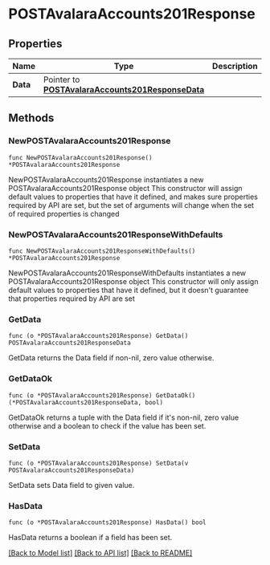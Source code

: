 # POSTAvalaraAccounts201Response

## Properties

Name | Type | Description | Notes
------------ | ------------- | ------------- | -------------
**Data** | Pointer to [**POSTAvalaraAccounts201ResponseData**](POSTAvalaraAccounts201ResponseData.md) |  | [optional] 

## Methods

### NewPOSTAvalaraAccounts201Response

`func NewPOSTAvalaraAccounts201Response() *POSTAvalaraAccounts201Response`

NewPOSTAvalaraAccounts201Response instantiates a new POSTAvalaraAccounts201Response object
This constructor will assign default values to properties that have it defined,
and makes sure properties required by API are set, but the set of arguments
will change when the set of required properties is changed

### NewPOSTAvalaraAccounts201ResponseWithDefaults

`func NewPOSTAvalaraAccounts201ResponseWithDefaults() *POSTAvalaraAccounts201Response`

NewPOSTAvalaraAccounts201ResponseWithDefaults instantiates a new POSTAvalaraAccounts201Response object
This constructor will only assign default values to properties that have it defined,
but it doesn't guarantee that properties required by API are set

### GetData

`func (o *POSTAvalaraAccounts201Response) GetData() POSTAvalaraAccounts201ResponseData`

GetData returns the Data field if non-nil, zero value otherwise.

### GetDataOk

`func (o *POSTAvalaraAccounts201Response) GetDataOk() (*POSTAvalaraAccounts201ResponseData, bool)`

GetDataOk returns a tuple with the Data field if it's non-nil, zero value otherwise
and a boolean to check if the value has been set.

### SetData

`func (o *POSTAvalaraAccounts201Response) SetData(v POSTAvalaraAccounts201ResponseData)`

SetData sets Data field to given value.

### HasData

`func (o *POSTAvalaraAccounts201Response) HasData() bool`

HasData returns a boolean if a field has been set.


[[Back to Model list]](../README.md#documentation-for-models) [[Back to API list]](../README.md#documentation-for-api-endpoints) [[Back to README]](../README.md)


